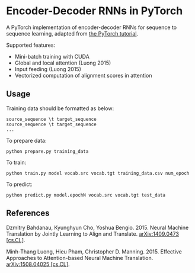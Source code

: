 # Encoder-Decoder RNNs in PyTorch

A PyTorch implementation of encoder-decoder RNNs for sequence to sequence learning, adapted from [the PyTorch tutorial](http://pytorch.org/tutorials/intermediate/seq2seq_translation_tutorial.html).

Supported features:
- Mini-batch training with CUDA
- Global and local attention (Luong 2015)
- Input feeding (Luong 2015)
- Vectorized computation of alignment scores in attention

## Usage

Training data should be formatted as below:
```
source_sequence \t target_sequence
source_sequence \t target_sequence
...
```

To prepare data:
```
python prepare.py training_data
```

To train:
```
python train.py model vocab.src vocab.tgt training_data.csv num_epoch
```

To predict:
```
python predict.py model.epochN vocab.src vocab.tgt test_data
```

## References

Dzmitry Bahdanau, Kyunghyun Cho, Yoshua Bengio. 2015. Neural Machine Translation by Jointly Learning to Align and Translate. [arXiv:1409.0473 [cs.CL]](https://arxiv.org/abs/1409.0473).

Minh-Thang Luong, Hieu Pham, Christopher D. Manning. 2015. Effective Approaches to Attention-based Neural Machine Translation. [arXiv:1508.04025 [cs.CL]](https://arxiv.org/abs/1508.04025).
